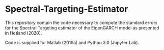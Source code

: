# Spectral-Targeting-Estimator
This repository contain the code necessary to compute the standard errors for the Spectral Targeting estimator of the EigenGARCH model as presented in Hetland (2020).

Code is supplied for Matlab (2019a) and Python 3.0 (Jupyter Lab). 
